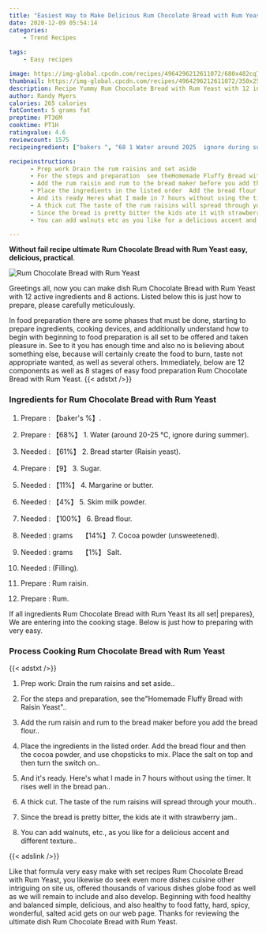 ```yaml
---
title: "Easiest Way to Make Delicious Rum Chocolate Bread with Rum Yeast"
date: 2020-12-09 05:54:14
categories:
    - Trend Recipes
    
tags:
    - Easy recipes

image: https://img-global.cpcdn.com/recipes/4964296212611072/680x482cq70/rum-chocolate-bread-with-rum-yeast-recipe-main-photo.jpg
thumbnail: https://img-global.cpcdn.com/recipes/4964296212611072/350x250cq70/rum-chocolate-bread-with-rum-yeast-recipe-main-photo.jpg
description: Recipe Yummy Rum Chocolate Bread with Rum Yeast with 12 ingredients and 8 stages of easy cooking.
author: Randy Myers
calories: 265 calories
fatContent: 5 grams fat
preptime: PT36M
cooktime: PT1H
ratingvalue: 4.6
reviewcount: 1575
recipeingredient: ["bakers ", "68 1 Water around 2025  ignore during summer", "61 2 Bread starter Raisin yeast", "9 3 Sugar", "11 4 Margarine or butter", "4 5 Skim milk powder", "100 6 Bread flour", "grams　 14 7 Cocoa powder unsweetened", "grams　 1 Salt", "Filling", "Rum raisin", "Rum"]

recipeinstructions: 
      - Prep work Drain the rum raisins and set aside 
      - For the steps and preparation  see theHomemade Fluffy Bread with Raisin Yeast 
      - Add the rum raisin and rum to the bread maker before you add the bread flour 
      - Place the ingredients in the listed order  Add the bread flour and then the cocoa powder and use chopsticks to mix Place the salt on top and then turn the switch on 
      - And its ready Heres what I made in 7 hours without using the timer It rises well in the bread pan 
      - A thick cut The taste of the rum raisins will spread through your mouth 
      - Since the bread is pretty bitter the kids ate it with strawberry jam 
      - You can add walnuts etc as you like for a delicious accent and different texture

---
```




**Without fail recipe ultimate Rum Chocolate Bread with Rum Yeast easy, delicious, practical**. 


![Rum Chocolate Bread with Rum Yeast](https://img-global.cpcdn.com/recipes/4964296212611072/680x482cq70/rum-chocolate-bread-with-rum-yeast-recipe-main-photo.jpg "Rum Chocolate Bread with Rum Yeast")




Greetings all, now you can make dish Rum Chocolate Bread with Rum Yeast with 12 active ingredients and 8 actions. Listed below this is just how to prepare, please carefully meticulously.

In food preparation there are some phases that must be done, starting to prepare ingredients, cooking devices, and additionally understand how to begin with beginning to food preparation is all set to be offered and taken pleasure in. See to it you has enough time and also no is believing about something else, because will certainly create the food to burn, taste not appropriate wanted, as well as several others. Immediately, below are 12 components as well as 8 stages of easy food preparation Rum Chocolate Bread with Rum Yeast.
{{< adstxt />}}

### Ingredients for Rum Chocolate Bread with Rum Yeast


1. Prepare  : 【baker&#39;s %】.

1. Prepare  : 【68%】 1. Water (around 20-25 ℃, ignore during summer).

1. Needed  : 【61%】 2. Bread starter (Raisin yeast).

1. Prepare  : 【9】 3. Sugar.

1. Needed  : 【11%】 4. Margarine or butter.

1. Needed  : 【4%】 5. Skim milk powder.

1. Needed  : 【100%】 6. Bread flour.

1. Needed  : grams　 【14%】 7. Cocoa powder (unsweetened).

1. Needed  : grams　 【1%】 Salt.

1. Needed  : (Filling).

1. Prepare  : Rum raisin.

1. Prepare  : Rum.



If all ingredients Rum Chocolate Bread with Rum Yeast its all set| prepares}, We are entering into the cooking stage. Below is just how to preparing with very easy.

### Process Cooking Rum Chocolate Bread with Rum Yeast

{{< adstxt />}}


1. Prep work: Drain the rum raisins and set aside..



1. For the steps and preparation,  see the&#34;Homemade Fluffy Bread with Raisin Yeast&#34;..



1. Add the rum raisin and rum to the bread maker before you add the bread flour..



1. Place the ingredients in the listed order.  Add the bread flour and then the cocoa powder, and use chopsticks to mix. Place the salt on top and then turn the switch on..



1. And it&#39;s ready. Here&#39;s what I made in 7 hours without using the timer. It rises well in the bread pan..



1. A thick cut. The taste of the rum raisins will spread through your mouth..



1. Since the bread is pretty bitter, the kids ate it with strawberry jam..



1. You can add walnuts, etc., as you like for a delicious accent and different texture..





{{< adslink />}}

Like that formula very easy make with set recipes Rum Chocolate Bread with Rum Yeast, you likewise do seek even more dishes cuisine other intriguing on site us, offered thousands of various dishes globe food as well as we will remain to include and also develop. Beginning with food healthy and balanced simple, delicious, and also healthy to food fatty, hard, spicy, wonderful, salted acid gets on our web page. Thanks for reviewing the ultimate dish Rum Chocolate Bread with Rum Yeast.
